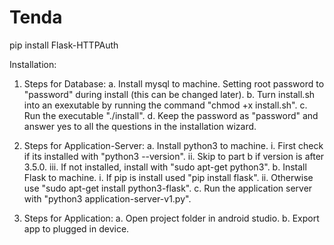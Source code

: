 # Tenda

pip install Flask-HTTPAuth

Installation:
1. Steps for Database:
    a. Install mysql to machine. Setting root password to "password" during install (this can be changed later).
    b. Turn install.sh into an exexutable by running the command "chmod +x install.sh".
    c. Run the executable "./install".
    d. Keep the password as "password" and answer yes to all the questions in the installation wizard.
 
2. Steps for Application-Server:
    a. Install python3 to machine. 
        i. First check if its installed with "python3 --version".
        ii. Skip to part b if version is after 3.5.0.
        iii. If not installed, install with "sudo apt-get python3".
    b. Install Flask to machine.
        i. If pip is install used "pip install flask".
        ii. Otherwise use "sudo apt-get install python3-flask".
    c. Run the application server with "python3 application-server-v1.py".
  
3. Steps for Application:
    a. Open project folder in android studio.
    b. Export app to plugged in device.
  
